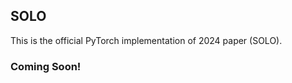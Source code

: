## SOLO




This is the official PyTorch implementation of 2024 paper (SOLO). 

### Coming Soon!











